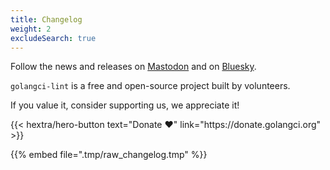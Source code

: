 ```yaml
---
title: Changelog
weight: 2
excludeSearch: true
---
```


Follow the news and releases on [Mastodon](https://fosstodon.org/@golangcilint) and on [Bluesky](https://bsky.app/profile/golangci-lint.run).

`golangci-lint` is a free and open-source project built by volunteers.

If you value it, consider supporting us, we appreciate it!

<div class="hx-mb-6"></div>
<div class="hx-mb-6">
{{< hextra/hero-button text="Donate ❤️" link="https://donate.golangci.org" >}}
</div>

{{% embed file=".tmp/raw_changelog.tmp" %}}
